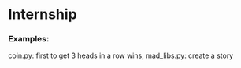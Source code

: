 # Internship
### Examples: 
coin.py: first to get 3 heads in a row wins,
mad_libs.py: create a story
